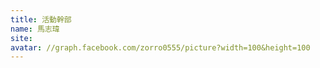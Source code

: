 ```yaml
---
title: 活動幹部
name: 馬志瑋
site:
avatar: //graph.facebook.com/zorro0555/picture?width=100&height=100
---
```


<!-- 這邊應該放介紹 -->
